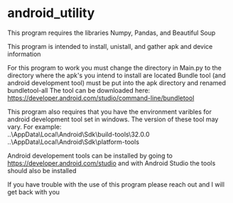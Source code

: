 # android_utility

This program requires the libraries Numpy, Pandas, and Beautiful Soup

This program is intended to install, unistall, and gather apk and device information

For this program to work you must change the directory in Main.py to the directory where the apk's you intend to install are located
Bundle tool (and android development tool) must be put into the apk directory and renamed bundletool-all
The tool can be downloaded here: 
<br>https://developer.android.com/studio/command-line/bundletool

This program also requires that you have the environment varibles for android development tool set in windows. The version of these tool may vary.
For example:
<br>..\AppData\Local\Android\Sdk\build-tools\32.0.0
<br>..\AppData\Local\Android\Sdk\platform-tools
  
Android developement tools can be installed by going to https://developer.android.com/studio and with Android Studio the tools should also be installed

If you have trouble with the use of this program please reach out and I will get back with you
